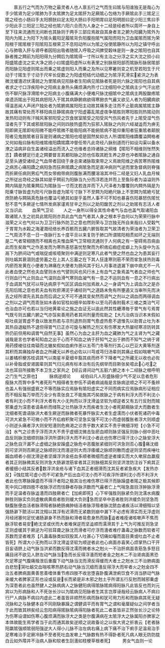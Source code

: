 <!-- { "loadSidebar": true } -->
　　禀五行之气而为万物之最灵者人也人禀五行之气而生曰隂与阳谁独无是哉心为手少隂肾为足少隂肺为手太隂脾为足太隂肝为足厥隂心包络为手厥隂此手三隂足三隂之经也小肠曰手太阳膀胱曰足太阳大肠曰手阳明胃曰足阳明胆曰足少阳三焦曰手少阳此手三阳足三阳之经也隂六阳六合而为人身之十二经是经者所以周环一身自上至下往来流通而无间断也其脉则于两手三部应焉故自其身者言之腑为阳臓为隂外为阳内为隂上为阳下为隂头戴阳足履隂背负阳腹抱隂气属阳而阳为卫血属隂而隂为荣阳根于隂隂根于阳隂阳互根荣卫不息阳动所以为隂之役使隂静所以为阳之镇守呼出心与肺吸入肝与肾呼者因阳出吸者随隂入呼吸之间脾受糓味是则一身之隂阳也自其脉者推之闗前为阳阳得九分闗后为隂隂得一寸所以有主治之分浮之实大沈之损小曰阳盛隂虚沈之实大净之损小曰隂盛阳虚所以有表里之别脉居阳部而隂脉形脉居隂部而阳脉见阳虚则隂出而乗之隂虚则阳入而乗之及所以见寒暑则变之机至若阳生于尺动于寸隂生于寸动于尺牢长促数之为阳虚短结代动细之为隂浮芤滑实紧洪之为表微沈缓濇迟伏濡弱之为里隂病见阳脉者生阳病见隂脉者死是则六脉之隂阳也自其病者求之寸口浮疾阳中之阳病主身热头痛烦满内热寸口沈细阳中之隂病主少气汗出悲伤不聊尺脉浮滑隂中之阳病主小腹痛满大小便难尺脉沈细隂中之隂病主两股酸疼隂痒遗沥隂出于阳其病怒阳入于隂其病静腑病欲得寒掀衣气麄又欲见人者为阳臓病欲得温恶闻人声闭户独处者为隂腑病属阳阳主动故其痛多走注而不止脏病属隂隂主静故其痛有常处而不移阳病旦静隂病夜宁阳虚暮乱隂虚夜争隂胜则寒阳胜则热隂动则发热阳动则有汗贼风客邪阳受之饮食居室隂受之阳受风气伤风者先于上隂受湿气伤湿者先于下其或邪居阳脉之间则四肢热盛而为狂邪入隂脉之内则六经凝澁而为痹无阳即厥无隂即呕阳微不能呼隂微不能吸阳病不能俯隂病不能仰重阳者狂重隂者颠脱阳者见鬼脱隂者目盲是则诸病之隂阳也噫是固然矣抑古人所谓隂阳维蹻覆溢闗格者又何如哉曰脉有阳维隂维阳蹻隂蹻冲督任带凡此竒经八脉别道而行如设沟渠以备水潦之溢病非自生盖诸经溢出而流入之也维者总持诸脉之纲维【隂阳不相维则怅然失志】蹻者健足行走之闗要督言其都阳脉之防也任取其姙生养之原也冲者隂脉之通自足至头通受诸经之气血带者回绕于身总束诸脉取束带之义焉故阳维之病苦寒热隂维之病苦心痛阳蹻之病阳急而狂奔隂蹻之病隂急而足直冲病则气逆而里急督病则脊强而折厥任病则男疝气而女带瘕带病则腹胀满而腰溶溶其冲任二经是又妇人乳血月候之所従出竒经之脉其如是乎闗前为阳脉当九分而浮若连并而上至鱼际者为溢溢则外闗内隔是为隂乗闗后为隂脉当一寸而沈若连并而下入尺泽者为覆覆则内闗外隔是为阳乗寸脉皆虚为阳亏尺脉皆虚为隂亏寸脉下不至闗为阳絶尺脉上不至闗为隂絶亏犹庶防絶与闗隔真危脉也覆溢亏絶其如是乎虽然人事不可不知也暴喜伤阳暴怒伤隂忧愁不意气多厥逆七情所发病家谨焉甘辛之剂以之助阳酸苦之剂以之助隂有志活人者又当识此
　　血荣气卫论
　　人之一身所以得全其性命者气与血也盖气取诸阳血取诸隂人生之初具此隂阳则亦具此血气血气者其人身之根本乎血何以为荣荣行脉中滋荣之义也气何以为卫卫行脉外防卫之意也然则荣与卫岂独无所自来哉曰人受糓气于胃胃为水糓之海灌溉经络长养百骸而五臓六腑皆取其气故清者为荣浊者为卫荣卫二气周流不息一日一夜脉行五十度平旦以来复防于肺口所谓隂阳相贯如环之无端则是二气者常相随而不相离也夫惟血荣气卫常相流通则于人何病之有一窒碍焉百病由此而生矣故气之作恙发而为寒热恚怒喜忧愁聚而为积痞疝瘕症痃癖上为头旋中为五鬲下为脐间动气或喘促或咳噫聚则中满逆则足寒凡此者气使之然也血之为患其妄行则吐衂其衰涸则虚劳蓄之在上其人忘蓄之在下其人狂逢寒则筋不荣而挛急挟热则毒内瘀而发黄在小便者为淋痛在大便者为肠风其于妇人月事进退漏下崩中病尤不一凡此者血使之然也夫血譬则水也气譬则风也风行水上有血气之象焉盖气者血之帅也气行则血行气止则血止气温则血滑气寒则血凝气有一息之不运则血有一息之不行病出于血调其气犹可以导达病原于气区区调血何加焉故人之一身调气为上调血次之是亦先阳后隂之意也若夫血有败瘀滞泥乎诸经则气之道路未免有所壅遏又当审所先而决去之经所谓先去其血而后调之又不可不通其变矣然而调气之剂以之调血而两得调血之剂以之调气而乖张如木香如官桂如细辛如厚朴以至乌药香附莪术三棱之类治气可也治血亦可也若以当归地黄辈论之施之血证无以逾此然其性纒滞毎于胃气有亏焉胃气既亏则五臓六腑之气亦馁矣善用药者其间剂量而佐助之【大凡治病当识本末假如呕吐痰涎胃虚不食以致发热若与凉剂退热则胃气愈虚热愈不退惟先以助胃止吐为本其热自退縦热不退但得胃气已正亦可旋与解热之剂又有伤寒发大热屡经寒凉防转其热仍前但用和调胃气自然无事】虽然心为血之主肝为血之藏肺为气之主肾为气之藏诚哉是言也学者茍知血之出于心而不知血之纳于肝知气之出于肺而不知气之纳于肾用药摸棱往往南辕而北辙矣假如血痢作恙以五苓门冬等剂行其心以巴豆大黄等剂逐其积而其痛独存者血之所藏无以养也必佐以川芎或芎归汤辈则其痛止假如喘嗽气鸣以姜橘枳梗苏桂调其气以南星半夏细辛豁其痰而终不下降者气之所藏无以收也必佐以补骨脂或安肾圎辈则其气归元病有标本治有后先纲举而目斯张矣噫此心吃之法也耳目所接敢不本卫生之家共之【经云肾间动气五脏六腑之本十二经脉之根呼明之门生气之原也】
　　脉病逆顺论
　　岐伯曰凡人形盛脉细少气不足以息者危形瘦脉大而胷中多气者死形气相得者生参伍不调者病诚哉是言脉病逆顺之不可不蚤辨也盖人有强弱盛衰之不等而脉实应焉脉有隂阳虚实之不同而病实应焉脉病形证相应而不相反每万举而万全少有乖张良工不能施其巧矣故脉之于病有利浮大而不利沈小者有利沈小而不利浮大者有大小无拘而以浮沈滑澁坚软为顺逆者又有五行反尅而贼邪乗虚为深患者请条析而缕陈之壮热脉浮大而疾者生沈小者死颠癎脉坚大而数者生沈细者死谵语脉洪大者生厥逆而脉微者死暴忤脉实大者生虚濡而小伏者死诸药中毒可洪大紧急不可微小而不齐疝瘕积聚可坚急实强不可沈小而虚弱腹胀者浮大则顺虚小则逆头痛者浮大则安短濇则危痟渇之诊贵乎数大紧实不贵乎微细浮短【小急不可治】水气之诊贵乎浮而洪大不贵乎虚细沈微击坠瘀血顺则脉坚强反则脉小弱中恶吐血反则脉沈细顺则脉浮洪所谓利浮大而不利沈小者此也伤寒已得汗沈小之脉安浮大之脉危自汗漏不止虚细之脉安躁盛之脉危中恶腹胀紧细则可洪急则否心腹痛沈细则可坚洪则否厥逆之脉顺则沈而濇逆则大而浮痿缓之脉顺则散而虚逆则坚而疾唾吐衂血顺者小弱沈滑逆者坚燥浮洪金疮血多顺者微细而虚逆者燥实而大久嗽尿血羸瘦者其正则脉微其反则洪急大肠澼泄筋挛者其正则脉细其反则坚洪泄防注谷下痢其正者缓细小结其反者数浮洪金疮与诸下血其正者细滑而沈其反者紧急疾大【发热亦反】蚀肛隂可虚小而不可紧急产后出血可沈小而不可疾浮所谓利沈小而不利浮大者此也伤寒脉躁盛而不得汗者阳之极其治也难伤寒已得汗而脉躁盛者隂之极其候即死中风口噤四肢不收脉浮迟而恬静者存脉洪数而气麄者亡上气喘急面目浮肿脉浮滑而手足温者存脉澁濇而四肢厥者亡【加痢即死】心下牢强胜则脉紧负则沈濡水病腹肿胜则脉实负则虚散病黄疸者胜则缓大负则急而坚卒中恶者胜则洪缓负则坚急而駃腹胀便血活者脉滑殂者脉絶肠痈肿结活者脉浮殂者脉沈脓血诸疾活以滑细殂以坚强肠澼下脓活以其沈殂以其浮有迟滑而无紧数则崩中漏下不必虑有滑实而无浮虚则月经闭塞何足忧诸肠澼身不热而脉和滑者易愈身热而脉澁者难痊诸咳嗽声不焦而脉浮软者易安絶沈坚或伏而大者难保逆而坚澁顺而濡滑其于上气为可推反则急坚正则虚缓其于厥逆为可验耳聋之脉沈而滑者可疗浮而濇者难疗蛊毒之脉数而软者可苏数而坚者难苏【凡蛊毒脉类如钗股其人吐甚心下切痛如囓而面目黄或吐血不止者皆死】所谓大小无拘而以浮沈滑澁坚软为顺逆者此也心病面赤喜笑心烦掌热口干开目妄语脐上动气脉当洪紧而数反得沈濡而微者水之尅火一不治肝病面青筋急多怒目痛目闭不欲见人脐左动气脉当急而长反得浮濇而短者金之尅木二不治肾病面黑恐欠足寒逆气腹痛飱泄后重腹下动气脉当沈而滑反得缓而大者土之尅水三不治肺病面白悲愁哭吐衂交血喘咳寒热脐右动气脉当沉细而濇反得浮大而牢者火之尅金四不治五者脾病面黄善思善嗜体重节疼四肢不收怠堕喜卧腹满泄痢饮食不消当脐动气脉来缓大者脾家正形也设或反是长而紧是非木邪之尅土乎所谓五行反尅而贼邪乗虚为深患者此也虽然健人之脉病病人之脉健阳病得隂脉隂病得阳脉凡此皆反也而刘元宾以为形病脉和人不死张长沙以为隂病见阳脉者生其言岂厚诬哉经云脉病人不病曰行尸人病脉不病曰内虚此二者虽皆非顺然形病而脉和犹可用力形和而脉病其死无疑况脉和之与脉健本自不同刚駃暴躁之谓健调平而有胃气之谓和毫厘疑似之间学者当于此而致其辨矣经云忽阳病得隂脉隂病得阳脉者死此二者虽皆非正然张长沙之论特为伤寒设谓如伤寒心腹烦满而脉浮大之类是尔腹满病在太隂浮大之脉属阳亦脾家之本体故能生焉学者当于此而通其故矣逆顺之说故备论之以俟大贤之折衷云【老者脉阳羸隂强顺隂弱阳强逆大人得小儿脉不治左病右痛上病下痛不治下痢手足温易治手足寒难治手足厥冷脉不至者死吐血发嗽上气脉数有热不得卧者死凡病人眼无防防胧白云如外障并不治病人脉和软者生刮濇如枝梗草根者死】
　　男女气血则一论
